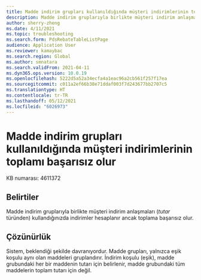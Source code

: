 ```yaml
---
title: Madde indirim grupları kullanıldığında müşteri indirimlerinin toplamı başarısız olur
description: Madde indirim gruplarıyla birlikte müşteri indirim anlaşmaları kullandığınızda indirimler hesaplanır ancak toplama başarısız olur.
author: sherry-zheng
ms.date: 4/11/2021
ms.topic: troubleshooting
ms.search.form: PdsRebateTableListPage
audience: Application User
ms.reviewer: kamaybac
ms.search.region: Global
ms.author: smnatara
ms.search.validFrom: 2021-04-11
ms.dyn365.ops.version: 10.0.19
ms.openlocfilehash: 5222d5a52a34ecfa4a1eac96a2cb561f257f17ea
ms.sourcegitcommit: c011a2ef66b38e71ddaf003f7d243677bb2707c5
ms.translationtype: HT
ms.contentlocale: tr-TR
ms.lasthandoff: 05/12/2021
ms.locfileid: "6026973"
---
```

# <a name="cumulation-of-customer-rebates-fails-when-item-rebate-groups-are-used"></a>Madde indirim grupları kullanıldığında müşteri indirimlerinin toplamı başarısız olur

KB numarası: 4611372

## <a name="symptoms"></a>Belirtiler

Madde indirim gruplarıyla birlikte müşteri indirim anlaşmaları (*tutar* türünden) kullandığınızda indirimler hesaplanır ancak toplama başarısız olur.

## <a name="resolution"></a>Çözünürlük

Sistem, beklendiği şekilde davranıyordur. Madde grupları, yalnızca eşik koşulu aynı olan maddeleri gruplandırır. İndirim koşulu (eşik), madde grubundaki her bir maddenin tutarı için belirlenir, madde grubundaki tüm maddelerin toplam tutarı için değil.
